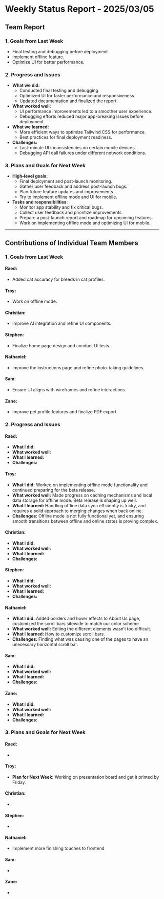 # Weekly Status Report - 2025/03/05

## Team Report

### 1. Goals from Last Week
- Final testing and debugging before deployment.
- Implement offline feature.
- Optimize UI for better performance.

### 2. Progress and Issues
- **What we did:**
  - Conducted final testing and debugging.
  - Optimized UI for faster performance and responsiveness.
  - Updated documentation and finalized the report.
- **What worked well:**
  - UI performance improvements led to a smoother user experience.
  - Debugging efforts reduced major app-breaking issues before deployment.
- **What we learned:**
  - More efficient ways to optimize Tailwind CSS for performance.
  - Best practices for final deployment readiness.
- **Challenges:**
  - Last-minute UI inconsistencies on certain mobile devices.
  - Debugging API call failures under different network conditions.

### 3. Plans and Goals for Next Week
- **High-level goals:**
  - Final deployment and post-launch monitoring.
  - Gather user feedback and address post-launch bugs.
  - Plan future feature updates and improvements.
  - Try to implement offline mode and UI for mobile.
- **Tasks and responsibilities:**
  - Monitor app stability and fix critical bugs.
  - Collect user feedback and prioritize improvements.
  - Prepare a post-launch report and roadmap for upcoming features.
  - Work on implementing offline mode and optimizing UI for mobile.

---

## Contributions of Individual Team Members

### 1. Goals from Last Week

#### Raed:
- Added cat accuracy for breeds in cat profiles. 

#### Troy:
- Work on offline mode. 

#### Christian:
- Improve AI integration and refine UI components.

#### Stephen:
- Finalize home page design and conduct UI tests.

#### Nathaniel:
- Improve the instructions page and refine photo-taking guidelines.

#### Sam:
- Ensure UI aligns with wireframes and refine interactions.

#### Zane:
- Improve pet profile features and finalize PDF export.

### 2. Progress and Issues

#### Raed:
- **What I did:** 
- **What worked well:** 
- **What I learned:** 
- **Challenges:** 

#### Troy:
- **What I did:** Worked on implementing offline mode functionality and continued preparing for the beta release.
- **What worked well:** Made progress on caching mechanisms and local data storage for offline mode. Beta release is shaping up well.
- **What I learned:** Handling offline data sync efficiently is tricky, and requires a solid approach to merging changes when back online.
- **Challenges:** Offline mode is not fully functional yet, and ensuring smooth transitions between offline and online states is proving complex.

#### Christian:
- **What I did:** 
- **What worked well:** 
- **What I learned:** 
- **Challenges:** 

#### Stephen:
- **What I did:** 
- **What worked well:** 
- **What I learned:** 
- **Challenges:** 

#### Nathaniel:
- **What I did:** Added borders and hover effects to About Us page, customized the scroll bars sitewide to match our color scheme
- **What worked well:** Editing the different elements wasn't too difficult.
- **What I learned:** How to customize scroll bars.
- **Challenges:** Finding what was causing one of the pages to have an unecessary horizontal scroll bar.

#### Sam:
- **What I did:** 
- **What worked well:** 
- **What I learned:** 
- **Challenges:** 

#### Zane:
- **What I did:** 
- **What worked well:** 
- **What I learned:** 
- **Challenges:** 

### 3. Plans and Goals for Next Week

#### Raed:
- 

#### Troy:
- **Plan for Next Week:** Working on presentation board and get it printed by Friday. 

#### Christian:
- 

#### Stephen:
- 

#### Nathaniel:
- Implement more finishing touches to frontend

#### Sam:
- 

#### Zane:
- 
